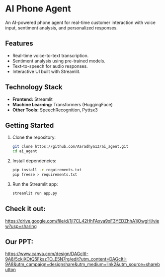 # AI Phone Agent

An AI-powered phone agent for real-time customer interaction with voice input, sentiment analysis, and personalized responses.

## Features
- Real-time voice-to-text transcription.
- Sentiment analysis using pre-trained models.
- Text-to-speech for audio responses.
- Interactive UI built with Streamlit.

## Technology Stack
- **Frontend:** Streamlit
- **Machine Learning:** Transformers (HuggingFace)
- **Other Tools:** SpeechRecognition, Pyttsx3

## Getting Started
1. Clone the repository:
   ```bash
   git clone https://github.com/Aaradhya13/ai_agent.git
   cd ai_agent
   
2. Install dependencies:
    ```bash
   pip install -r requirements.txt
   pip freeze > requirements.txt

3. Run the Streamlit app:
    ```bash
   streamlit run app.py

## Check it out:
https://drive.google.com/file/d/1jI7CL42HhFAxya9xF3YEDZhhA1jOwgHl/view?usp=sharing

## Our PPT:
https://www.canva.com/design/DAGcItI-9A8/5ckiXOtQ5FkszTO_E5N7rg/edit?utm_content=DAGcItI-9A8&utm_campaign=designshare&utm_medium=link2&utm_source=sharebutton
